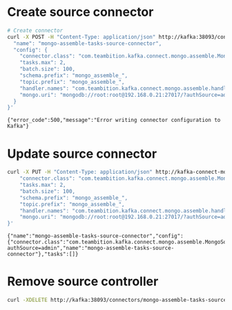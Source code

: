 
# Create source connector


```bash
# Create connector
curl -X POST -H "Content-Type: application/json" http://kafka:38093/connectors -d '{
  "name": "mongo-assemble-tasks-source-connector",
  "config": {
    "connector.class": "com.teambition.kafka.connect.mongo.assemble.MongoSourceConnector",
    "tasks.max": 2,
    "batch.size": 100,
    "schema.prefix": "mongo_assemble_",
    "topic.prefix": "mongo_assemble_",
    "handler.names": "com.teambition.kafka.connect.mongo.assemble.handlers.TaskHandler,com.teambition.kafka.connect.mongo.assemble.handlers.WorkTimeHandler,com.teambition.kafka.connect.mongo.assemble.handlers.TaskCustomFieldHandler",
    "mongo.uri": "mongodb://root:root@192.168.0.21:27017/?authSource=admin"
  }
}'
```

    {"error_code":500,"message":"Error writing connector configuration to Kafka"}

# Update source connector


```bash
curl -X PUT -H "Content-Type: application/json" http://kafka-connect-mongo-assemble.dev22/connectors/mongo-assemble-tasks-source-connector/config -d '{
    "connector.class": "com.teambition.kafka.connect.mongo.assemble.MongoSourceConnector",
    "tasks.max": 2,
    "batch.size": 100,
    "schema.prefix": "mongo_assemble_",
    "topic.prefix": "mongo_assemble_",
    "handler.names": "com.teambition.kafka.connect.mongo.assemble.handlers.ActivityHandler,com.teambition.kafka.connect.mongo.assemble.handlers.EventHandler,com.teambition.kafka.connect.mongo.assemble.handlers.PostHandler,com.teambition.kafka.connect.mongo.assemble.handlers.TaskCustomFieldHandler,com.teambition.kafka.connect.mongo.assemble.handlers.TaskHandler,com.teambition.kafka.connect.mongo.assemble.handlers.WorkHandler,com.teambition.kafka.connect.mongo.assemble.handlers.SprintHandler,com.teambition.kafka.connect.mongo.assemble.handlers.WorkTimeHandler,com.teambition.kafka.connect.mongo.assemble.handlers.ScenarioFieldConfigHandler,com.teambition.kafka.connect.mongo.assemble.handlers.Neo4jRelationshipHandler,com.teambition.kafka.connect.mongo.assemble.handlers.ScrumReportHandler",
    "mongo.uri": "mongodb://root:root@192.168.0.21:27017/?authSource=admin"
}'
```

    {"name":"mongo-assemble-tasks-source-connector","config":{"connector.class":"com.teambition.kafka.connect.mongo.assemble.MongoSourceConnector","tasks.max":"2","batch.size":"100","schema.prefix":"mongo_assemble_","topic.prefix":"mongo_assemble_","handler.names":"com.teambition.kafka.connect.mongo.assemble.handlers.ActivityHandler,com.teambition.kafka.connect.mongo.assemble.handlers.EventHandler,com.teambition.kafka.connect.mongo.assemble.handlers.PostHandler,com.teambition.kafka.connect.mongo.assemble.handlers.TaskCustomFieldHandler,com.teambition.kafka.connect.mongo.assemble.handlers.TaskHandler,com.teambition.kafka.connect.mongo.assemble.handlers.WorkHandler,com.teambition.kafka.connect.mongo.assemble.handlers.SprintHandler,com.teambition.kafka.connect.mongo.assemble.handlers.WorkTimeHandler,com.teambition.kafka.connect.mongo.assemble.handlers.ScenarioFieldConfigHandler,com.teambition.kafka.connect.mongo.assemble.handlers.Neo4jRelationshipHandler,com.teambition.kafka.connect.mongo.assemble.handlers.ScrumReportHandler","mongo.uri":"mongodb://root:root@192.168.0.21:27017/?authSource=admin","name":"mongo-assemble-tasks-source-connector"},"tasks":[]}

# Remove source controller


```bash
curl -XDELETE http://kafka:38093/connectors/mongo-assemble-tasks-source-connector
```

    
